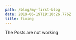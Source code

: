 ```yaml
---
path: /blog/my-first-blog
date: 2019-06-19T19:10:26.776Z
title: fixing
---
```

The Posts are not working
